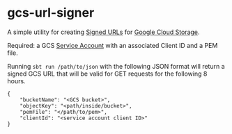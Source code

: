 # gcs-url-signer
A simple utility for creating [Signed URLs](https://cloud.google.com/storage/docs/access-control/signed-urls) for [Google Cloud Storage](https://cloud.google.com/storage/). 

Required: a GCS [Service Account](https://cloud.google.com/compute/docs/access/service-accounts) with an associated Client ID and a PEM file.
  
Running `sbt run /path/to/json` with the following JSON format will return a signed GCS URL that will be valid for GET requests for the following 8 hours.

```
{
	"bucketName": "<GCS bucket>", 
	"objectKey": "<path/inside/bucket>",
	"pemFile": "</path/to/pem>",
	"clientId": "<service account client ID>"
}
```
